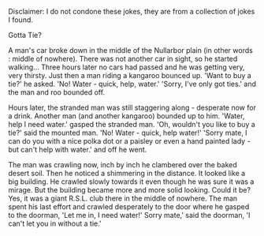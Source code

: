 Disclaimer: I do not condone these jokes, they are from a collection of jokes I found.

Gotta Tie?

A man's car broke down in the middle of the Nullarbor plain (in other words : middle of nowhere). There was not another car in sight, so he started walking...
Three hours later no cars had passed and he was getting very, very thirsty. Just then a man riding a kangaroo bounced up. 
'Want to buy a tie?' he asked.
'No! Water - quick, help, water.'
'Sorry, I've only got ties.' and the man and roo bounded off.

Hours later, the stranded man was still staggering along - desperate now for a drink. Another man (and another kangaroo) bounded up to him.
'Water, help I need water.' gasped the stranded man.
'Oh, wouldn't you like to buy a tie?' said the mounted man.
'No! Water - quick, help water!'
'Sorry mate, I can do you with a nice polka dot or a paisley or even a hand painted lady - but can't help with water.' and off he went.

The man was crawling now, inch by inch he clambered over the baked desert soil. Then he noticed a shimmering in the distance. It looked like a big building. He crawled slowly towards it even though he was sure it was a mirage. But the building became more and more solid looking. Could it be? Yes, it was a giant R.S.L. club there in the middle of nowhere. The man spent his last effort and crawled desperately to the door where he gasped to the doorman, 'Let me in, I need water!'
Sorry mate,' said the doorman, 'I can't let you in without a tie.'

